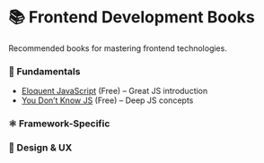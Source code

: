 # 📚 Frontend Development Books

Recommended books for mastering frontend technologies.

### **📖 Fundamentals**

- [Eloquent JavaScript](https://eloquentjavascript.net/) (Free) – Great JS introduction
- [You Don’t Know JS](https://github.com/getify/You-Dont-Know-JS) (Free) – Deep JS concepts

### **⚛️ Framework-Specific**

### **🎨 Design & UX**

